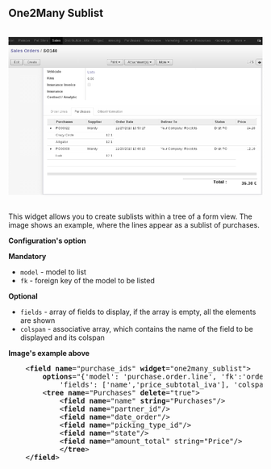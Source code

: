 <section class="oe_container oe_dark">
    <div class="oe_row">
        <h2 class="oe_slogan">One2Many Sublist</h2>
        <br/>
        <div class="oe_span6">
            <div class="oe_demo oe_screenshot">
                <img src="https://github.com/raul87011523/odoo-modules/blob/master/one2many_sublist/static/description/one2many_list.png">
            </div>
        </div>
        <br/>
        <div class="oe_span6">
            <p>
This widget allows you to create sublists within a tree of a form view. The image shows an example, where the lines appear as a sublist of purchases.
            </p>
        </div>
    </div>
    <div class="row">
        <div class="col-xs-12 col-xs-offset-1">
            <p><strong>Configuration's option</strong></p>
            <p><strong>Mandatory</strong></p>
            <ul>
              <li><code>model</code> - model to list</li>
              <li><code>fk</code> - foreign key of the model to be listed
            </ul>
            <p><strong>Optional</strong></p>
            <ul>
              <li><code>fields</code> - array of fields to display, if the array is empty, all the elements are shown</li>
              <li><code>colspan</code> - associative array, which contains the name of the field to be displayed and its colspan
            </ul>
            <p><strong>Image's example above</strong></p>
            <pre class="literal-block">
    &lt;<strong>field name</strong>="purchase_ids" <strong>widget</strong>="one2many_sublist"&gt;
        <strong>options</strong>="{'model': 'purchase.order.line', 'fk':'order_id',
            'fields': ['name','price_subtotal_iva'], 'colspan': ['name', 5]}"
        &lt;<strong>tree name</strong>="Purchases" <strong>delete</strong>="true"&gt;
            &lt;<strong>field name</strong>="name" <strong>string</strong>="Purchases"/&gt;
            &lt;<strong>field name</strong>="partner_id"/&gt;
            &lt;<strong>field name</strong>="date_order"/&gt;
            &lt;<strong>field name</strong>="picking_type_id"/&gt;
            &lt;<strong>field name</strong>="state"/&gt;
            &lt;<strong>field name</strong>="amount_total" string="Price"/&gt;
            &lt;<strong>/tree</strong>&gt;
    &lt;<strong>/field</strong>&gt;
            </pre>
        </div>
    </div>
</section>


